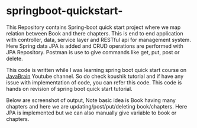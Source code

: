 # springboot-quickstart-
This Repository contains Spring-boot quick start project where we map relation between Book and there chapters. 
This is end to end application with controller, data, service layer and  RESTful api for management system. Here Spring data JPA is added and CRUD operations are
performed with JPA Repository. Postman is use to give commands like get, put, post or delete.

This code is written while I was learning spring boot quick start course on <a href="https://www.youtube.com/playlist?list=PLqq-6Pq4lTTbx8p2oCgcAQGQyqN8XeA1x">JavaBrain</a> Youtube channel. So do check koushik tutorial and if have any
issue with implementation of code, you can refer this code. This code is hands on revision of spring boot quick start tutorial.

Below are screenshot of output, Note basic idea is Book having many chapters and here we are updating/post/put/deleting book/chapters. Here JPA is 
implemented but we can also manually give variable to book or chapters.
